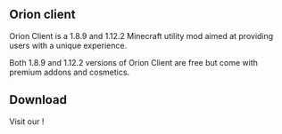## Orion client

Orion Client is a 1.8.9 and 1.12.2 Minecraft utility mod aimed at providing users with a unique experience.

Both 1.8.9 and 1.12.2 versions of Orion Client are free but come with premium addons and cosmetics. 

## Download
Visit our <website>!
